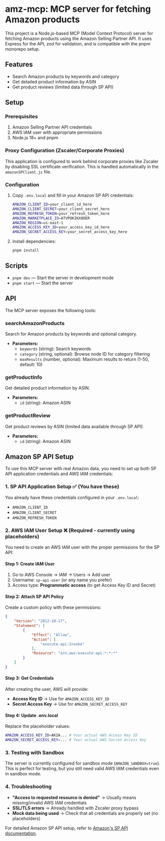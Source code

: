 # amz-mcp: MCP server for fetching Amazon products

This project is a Node.js-based MCP (Model Context Protocol) server for fetching Amazon products using the Amazon Selling Partner API. It uses Express for the API, zod for validation, and is compatible with the pnpm monorepo setup.

## Features
- Search Amazon products by keywords and category
- Get detailed product information by ASIN
- Get product reviews (limited data through SP API)

## Setup

### Prerequisites
1. Amazon Selling Partner API credentials
2. AWS IAM user with appropriate permissions
3. Node.js 18+ and pnpm

### Proxy Configuration (Zscaler/Corporate Proxies)
This application is configured to work behind corporate proxies like Zscaler by disabling SSL certificate verification. This is handled automatically in the `amazonSPClient.js` file.

### Configuration
1. Copy `.env.local` and fill in your Amazon SP API credentials:
   ```bash
   AMAZON_CLIENT_ID=your_client_id_here
   AMAZON_CLIENT_SECRET=your_client_secret_here
   AMAZON_REFRESH_TOKEN=your_refresh_token_here
   AMAZON_MARKETPLACE_ID=ATVPDKIKX0DER
   AMAZON_REGION=us-east-1
   AMAZON_ACCESS_KEY_ID=your_access_key_id_here
   AMAZON_SECRET_ACCESS_KEY=your_secret_access_key_here
   ```

2. Install dependencies:
   ```bash
   pnpm install
   ```

## Scripts
- `pnpm dev` — Start the server in development mode
- `pnpm start` — Start the server

## API
The MCP server exposes the following tools:

### searchAmazonProducts
Search for Amazon products by keywords and optional category.
- **Parameters:**
  - `keywords` (string): Search keywords
  - `category` (string, optional): Browse node ID for category filtering
  - `maxResults` (number, optional): Maximum results to return (1-50, default: 10)

### getProductInfo  
Get detailed product information by ASIN.
- **Parameters:**
  - `id` (string): Amazon ASIN

### getProductReview
Get product reviews by ASIN (limited data available through SP API).
- **Parameters:**
  - `id` (string): Amazon ASIN

## Amazon SP API Setup

To use this MCP server with real Amazon data, you need to set up both SP API application credentials and AWS IAM credentials:

### 1. SP API Application Setup ✅ (You have these)
You already have these credentials configured in your `.env.local`:
- `AMAZON_CLIENT_ID`
- `AMAZON_CLIENT_SECRET` 
- `AMAZON_REFRESH_TOKEN`

### 2. AWS IAM User Setup ❌ (Required - currently using placeholders)

You need to create an AWS IAM user with the proper permissions for the SP API:

#### Step 1: Create IAM User
1. Go to AWS Console → IAM → Users → Add user
2. Username: `sp-api-user` (or any name you prefer)
3. Access type: **Programmatic access** (to get Access Key ID and Secret)

#### Step 2: Attach SP API Policy
Create a custom policy with these permissions:
```json
{
    "Version": "2012-10-17",
    "Statement": [
        {
            "Effect": "Allow",
            "Action": [
                "execute-api:Invoke"
            ],
            "Resource": "arn:aws:execute-api:*:*:*"
        }
    ]
}
```

#### Step 3: Get Credentials
After creating the user, AWS will provide:
- **Access Key ID** → Use for `AMAZON_ACCESS_KEY_ID`
- **Secret Access Key** → Use for `AMAZON_SECRET_ACCESS_KEY`

#### Step 4: Update .env.local
Replace the placeholder values:
```bash
AMAZON_ACCESS_KEY_ID=AKIA... # Your actual AWS Access Key ID
AMAZON_SECRET_ACCESS_KEY=... # Your actual AWS Secret Access Key
```

### 3. Testing with Sandbox
The server is currently configured for sandbox mode (`AMAZON_SANDBOX=true`). This is perfect for testing, but you still need valid AWS IAM credentials even in sandbox mode.

### 4. Troubleshooting
- **"Access to requested resource is denied"** → Usually means missing/invalid AWS IAM credentials
- **SSL/TLS errors** → Already handled with Zscaler proxy bypass
- **Mock data being used** → Check that all credentials are properly set (no placeholders)

For detailed Amazon SP API setup, refer to [Amazon's SP API documentation](https://developer-docs.amazon.com/sp-api/).
